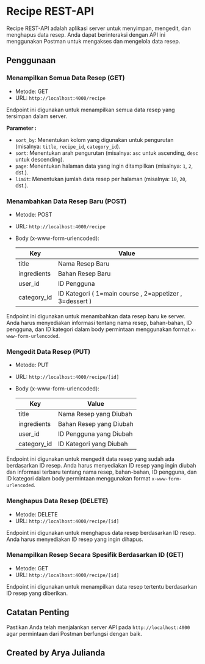# Recipe REST-API

Recipe REST-API adalah aplikasi server untuk menyimpan, mengedit, dan menghapus data resep. Anda dapat berinteraksi dengan API ini menggunakan Postman untuk mengakses dan mengelola data resep.

## Penggunaan

### Menampilkan Semua Data Resep (GET)

- Metode: GET
- URL: `http://localhost:4000/recipe`

Endpoint ini digunakan untuk menampilkan semua data resep yang tersimpan dalam server.

**Parameter :**

- `sort_by`: Menentukan kolom yang digunakan untuk pengurutan (misalnya: `title`, `recipe_id`, `category_id`).
- `sort`: Menentukan arah pengurutan (misalnya: `asc` untuk ascending, `desc` untuk descending).
- `page`: Menentukan halaman data yang ingin ditampilkan (misalnya: `1`, `2`, dst.).
- `limit`: Menentukan jumlah data resep per halaman (misalnya: `10`, `20`, dst.).

### Menambahkan Data Resep Baru (POST)

- Metode: POST
- URL: `http://localhost:4000/recipe`
- Body (x-www-form-urlencoded):

  | Key           | Value               |
  | ------------- | ------------------- |
  | title         | Nama Resep Baru     |
  | ingredients   | Bahan Resep Baru    |
  | user_id       | ID Pengguna  |
  | category_id   | ID Kategori ( 1=main course , 2=appetizer , 3=dessert ) |

Endpoint ini digunakan untuk menambahkan data resep baru ke server. Anda harus menyediakan informasi tentang nama resep, bahan-bahan, ID pengguna, dan ID kategori dalam body permintaan menggunakan format `x-www-form-urlencoded`.

### Mengedit Data Resep (PUT)

- Metode: PUT
- URL: `http://localhost:4000/recipe/[id]`
- Body (x-www-form-urlencoded):

  | Key           | Value                   |
  | ------------- | ----------------------- |
  | title         | Nama Resep yang Diubah  |
  | ingredients   | Bahan Resep yang Diubah |
  | user_id       | ID Pengguna yang Diubah |
  | category_id   | ID Kategori yang Diubah |

Endpoint ini digunakan untuk mengedit data resep yang sudah ada berdasarkan ID resep. Anda harus menyediakan ID resep yang ingin diubah dan informasi terbaru tentang nama resep, bahan-bahan, ID pengguna, dan ID kategori dalam body permintaan menggunakan format `x-www-form-urlencoded`.

### Menghapus Data Resep (DELETE)

- Metode: DELETE
- URL: `http://localhost:4000/recipe/[id]`

Endpoint ini digunakan untuk menghapus data resep berdasarkan ID resep. Anda harus menyediakan ID resep yang ingin dihapus.

### Menampilkan Resep Secara Spesifik Berdasarkan ID (GET)

- Metode: GET
- URL: `http://localhost:4000/recipe/[id]`

Endpoint ini digunakan untuk menampilkan data resep tertentu berdasarkan ID resep yang diberikan.

## Catatan Penting

Pastikan Anda telah menjalankan server API pada `http://localhost:4000` agar permintaan dari Postman berfungsi dengan baik.


## Created by Arya Julianda
